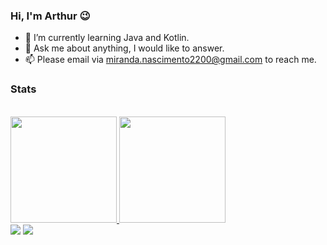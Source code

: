 ### Hi, I'm Arthur 😉

- 🌱 I’m currently learning Java and Kotlin.
- 💬 Ask me about anything, I would like to answer.
- 📫 Please email via miranda.nascimento2200@gmail.com to reach me.

<h3>Stats</h3>
<br />
 <div>
  <a href="https://github.com/rafaballerini">
  <img height="170em" src="https://github-readme-stats.vercel.app/api?username=arthmrnd&amp;show_icons=true&amp;theme=nightowl&amp;include_all_commits=true&amp;count_private=true">
  <img height="170em" src="https://github-readme-stats.vercel.app/api/top-langs/?username=arthmrnd&amp;layout=compact&amp;langs_count=6&amp;theme=nightowl" >
</a></div>


<div>
  <a href="mailto:miranda.nascimento2200@gmail.com"><img src="https://img.shields.io/badge/-Gmail-%23333?style=for-the-badge&amp;logo=gmail&amp;logoColor=white" style="max-width:100%;"></a>
  <a href="https://www.linkedin.com/in/arthurnascimento172/" target="_blank"><img src="https://img.shields.io/badge/-LinkedIn-%230077B5?style=for-the-badge&amp;logo=linkedin&amp;logoColor=white" target="_blank"></a>
</div>

<!--
**arthmrnd/arthmrnd** is a ✨ _special_ ✨ repository because its `README.md` (this file) appears on your GitHub profile.

Here are some ideas to get you started:

- 🔭 I’m currently working on ...
- 🌱 I’m currently learning ...
- 👯 I’m looking to collaborate on ...
- 🤔 I’m looking for help with ...
- 💬 Ask me about ...
- 📫 How to reach me: ...
- 😄 Pronouns: ...
- ⚡ Fun fact: ...
-->
